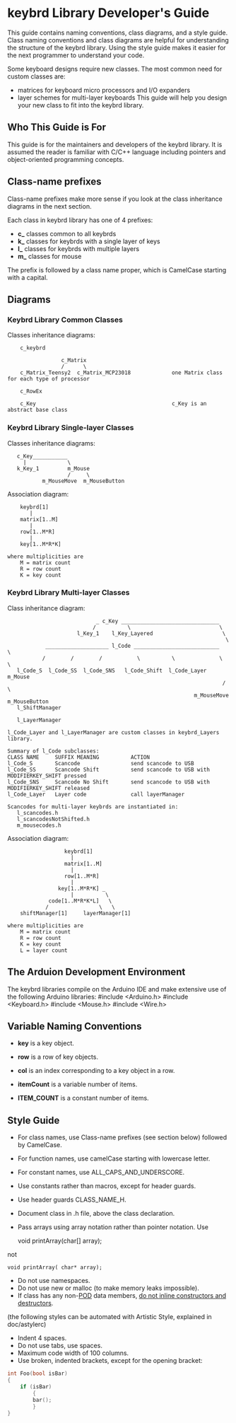 keybrd Library Developer's Guide
================================
This guide contains naming conventions, class diagrams, and a style guide.
Class naming conventions and class diagrams are helpful for understanding the structure of the keybrd library.
Using the style guide makes it easier for the next programmer to understand your code.

Some keyboard designs require new classes.  The most common need for custom classes are:
 * matrices for keyboard micro processors and I/O expanders
 * layer schemes for multi-layer keyboards
This guide will help you design your new class to fit into the keybrd library.

## Who This Guide is For
This guide is for the maintainers and developers of the keybrd library.
It is assumed the reader is familiar with C/C++ language including pointers and object-oriented programming concepts.

## Class-name prefixes
Class-name prefixes make more sense if you look at the class inheritance diagrams in the next section.

Each class in keybrd library has one of 4 prefixes:
* **c_** classes common to all keybrds
* **k_** classes for keybrds with a single layer of keys
* **l_** classes for keybrds with multiple layers
* **m_** classes for mouse

The prefix is followed by a class name proper, which is CamelCase starting with a capital.

## Diagrams
### Keybrd Library Common Classes
Classes inheritance diagrams:
``` 
	c_keybrd

	             c_Matrix
	             /      \
	c_Matrix_Teensy2  c_Matrix_MCP23018             one Matrix class for each type of processor
 
	c_RowEx
 
	c_Key                                           c_Key is an abstract base class
``` 
### Keybrd Library Single-layer Classes
Classes inheritance diagrams:
 ``` 
	c_Key___________
	  |             \
	k_Key_1         m_Mouse
	                /     \
	        m_MouseMove  m_MouseButton
``` 
Association diagram:
``` 
	keybrd[1]
	   |
	matrix[1..M]
	   |
	row[1..M*R]
	   |
	key[1..M*R*K]
 
where multiplicities are
	M = matrix count
	R = row count
	K = key count
``` 
### Keybrd Library Multi-layer Classes
Class inheritance diagram:
 ``` 
	                         _ c_Key _______________________________
	                        /          \                            \
	                   l_Key_1    l_Key_Layered                      \
	                                                                  \
	         ____________________ l_Code ___________________________   \
	        /        /        /           \          \              \   \
	l_Code_S  l_Code_SS  l_Code_SNS   l_Code_Shift  l_Code_Layer   m_Mouse
	                                                                 /    \
	                                                        m_MouseMove  m_MouseButton
	l_ShiftManager

	l_LayerManager
 
l_Code_Layer and l_LayerManager are custom classes in keybrd_Layers library.
 
Summary of l_Code subclasses:
 CLASS NAME     SUFFIX MEANING          ACTION
 l_Code_S       Scancode                send scancode to USB
 l_Code_SS      Scancode Shift          send scancode to USB with MODIFIERKEY_SHIFT pressed
 l_Code_SNS     Scancode No Shift       send scancode to USB with MODIFIERKEY_SHIFT released
 l_Code_Layer   Layer code              call layerManager

Scancodes for multi-layer keybrds are instantiated in:
	l_scancodes.h
	l_scancodesNotShifted.h
	m_mousecodes.h
```
Association diagram:
``` 
	              keybrd[1]
	                |
	              matrix[1..M]
	                |
	              row[1..M*R]
	                |
	            key[1..M*R*K] _
	                |          \
	         code[1..M*R*K*L]   \
	        /                \   \
	shiftManager[1]     layerManager[1]
 
where multiplicities are
	M = matrix count
	R = row count
	K = key count
	L = layer count
``` 

## The Arduion Development Environment
The keybrd libraries compile on the Arduino IDE and make extensive use of the following Arduino libraries:
    #include <Arduino.h>
    #include <Keyboard.h>
    #include <Mouse.h>
    #include <Wire.h>

## Variable Naming Conventions
* **key** is a key object.
* **row** is a row of key objects.
* **col** is an index corresponding to a key object in a row.

* **itemCount** is a variable number of items.
* **ITEM_COUNT** is a constant number of items.

## Style Guide
* For class names, use Class-name prefixes (see section below) followed by CamelCase.
* For function names, use camelCase starting with lowercase letter.
* For constant names, use ALL_CAPS_AND_UNDERSCORE.
* Use constants rather than macros, except for header guards.
* Use header guards CLASS_NAME_H.
* Document class in .h file, above the class declaration.
* Pass arrays using array notation rather than pointer notation.  Use

    void printArray(char[] array);

not

    void printArray( char* array);

* Do not use namespaces.
* Do not use new or malloc (to make memory leaks impossible).
* If class has any non-[POD](http://en.wikipedia.org/wiki/Plain_old_data_structure) data members, [do not inline constructors and destructors](http://www.chromium.org/developers/coding-style/cpp-dos-and-donts).

(the following styles can be automated with Artistic Style, explained in doc/astylerc)
* Indent 4 spaces.
* Do not use tabs, use spaces.
* Maximum code width of 100 columns.
* Use broken, indented brackets, except for the opening bracket:
```cpp
int Foo(bool isBar) 
{
    if (isBar)
        {
        bar();
        }
}
```

